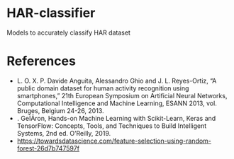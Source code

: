 # HAR-classifier
Models to accurately classify HAR dataset



# References

* L. O. X. P. Davide Anguita, Alessandro Ghio and J. L. Reyes-Ortiz, “A public domain dataset for human activity recognition using smartphones,” 21th     European Symposium on Artificial Neural Networks, Computational Intelligence and Machine Learning, ESANN 2013, vol. Bruges, Belgium 24-26, 2013.
* . GeÌÂron, Hands-on Machine Learning with Scikit-Learn, Keras and TensorFlow: Concepts, Tools, and Techniques to Build Intelligent Systems, 2nd ed. O’Reilly, 2019.
* https://towardsdatascience.com/feature-selection-using-random-forest-26d7b747597f
